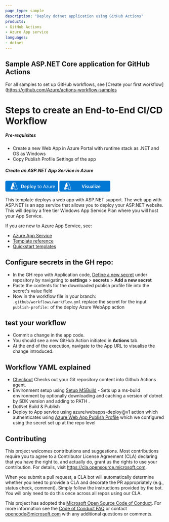 ```yaml
---
page_type: sample
description: "Deploy dotnet application using GitHub Actions"
products:
- GitHub Actions
- Azure App service
languages:
- dotnet
---
```


## Sample ASP.NET Core application for GitHub Actions

For all samples to set up GitHub workflows, see [Create your first workflow](https://github.com/Azure/actions-workflow-samples

# Steps to create an End-to-End CI/CD Workflow

##### Pre-requisites
* Create a new Web App in Azure Portal with runtime stack as .NET and OS as Windows
* Copy Publish Profile Settings of the app

##### Create an ASP.NET App Service in Azure

<a href="https://portal.azure.com/#create/Microsoft.Template/uri/https%3A%2F%2Fraw.githubusercontent.com%2FAzure%2Fazure-quickstart-templates%2Fmaster%2F101-webapp-windows-ASPNET%2Fazuredeploy.json" target="_blank">
    <img src="https://raw.githubusercontent.com/Azure/azure-quickstart-templates/master/1-CONTRIBUTION-GUIDE/images/deploytoazure.png"/>
</a>
<a href="http://armviz.io/#/?load=https%3A%2F%2Fraw.githubusercontent.com%2FAzure%2Fazure-quickstart-templates%2Fmaster%2F101-webapp-windows-ASPNET%2Fazuredeploy.json" target="_blank">
    <img src="https://raw.githubusercontent.com/Azure/azure-quickstart-templates/master/1-CONTRIBUTION-GUIDE/images/visualizebutton.png"/>
</a>

This template deploys a web app with ASP.NET support. The web app with ASP.NET is an app service that allows you to deploy your ASP.NET website. This will deploy a free tier Windows App Service Plan where you will host your App Service.

If you are new to Azure App Service, see:

- [Azure App Service](https://azure.microsoft.com/services/app-service/web/)
- [Template reference](https://docs.microsoft.com/azure/templates/microsoft.web/allversions)
- [Quickstart templates](https://azure.microsoft.com/resources/templates/?resourceType=Microsoft.Compute&pageNumber=1&sort=Popular&term=web+apps)

## Configure secrets in the GH repo:
* In the GH repo with Application code, [Define a new secret](https://github.com/Azure/actions-workflow-samples/blob/master/assets/create-secrets-for-GitHub-workflows.md) under repository by navigating to **settings** > **secrets** > **Add a new secret** 
* Paste the contents for the downloaded publish profile file into the secret's value field
* Now in the workflow file in your branch: `.github/workflows/workflow.yml` replace the secret for the input `publish-profile:` of the deploy Azure WebApp action

## test your workflow
* Commit a change in the app code. 
* You should see a new GitHub Action initiated in **Actions** tab.
* At the end of the execution, navigate to the App URL to visualise the change introduced.

## Workflow YAML explained

* [Checkout](https://github.com/actions/checkout) Checks out your Git repository content into Github Actions agent.
* Environment setup using [Setup MSBuild](https://github.com/microsoft/setup-msbuild) - Sets up a ms-build environment by optionally downloading and caching a version of dotnet by SDK version and adding to PATH .
* DotNet Build & Publish
* Deploy to App service using azure/webapps-deploy@v1 action which authenticates using [Azure Web App Publish Profile](https://github.com/projectkudu/kudu/wiki/Deployment-credentials#site-credentials-aka-publish-profile-credentials)
which we configured using the secret set up at the repo level

## Contributing

This project welcomes contributions and suggestions.  Most contributions require you to agree to a
Contributor License Agreement (CLA) declaring that you have the right to, and actually do, grant us
the rights to use your contribution. For details, visit https://cla.opensource.microsoft.com.

When you submit a pull request, a CLA bot will automatically determine whether you need to provide
a CLA and decorate the PR appropriately (e.g., status check, comment). Simply follow the instructions
provided by the bot. You will only need to do this once across all repos using our CLA.

This project has adopted the [Microsoft Open Source Code of Conduct](https://opensource.microsoft.com/codeofconduct/).
For more information see the [Code of Conduct FAQ](https://opensource.microsoft.com/codeofconduct/faq/) or
contact [opencode@microsoft.com](mailto:opencode@microsoft.com) with any additional questions or comments.
